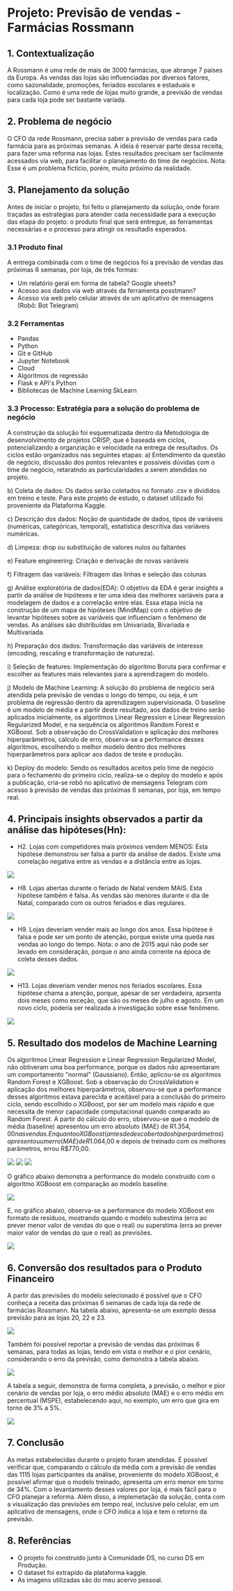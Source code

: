 # Projeto: Previsão de vendas - Farmácias Rossmann

## 1. Contextualização 
A Rossmann é uma rede de mais de 3000 farmácias, que abrange 7 países da Europa. As vendas das lojas são influenciadas por diversos fatores, como sazonalidade, promoções, feriados escolares e estaduais e localização. Como é uma rede de lojas muito grande, a previsão de vendas para cada loja pode ser bastante variada.

## 2. Problema de negócio
O CFO da rede Rossmann, precisa saber a previsão de vendas para cada farmácia para as próximas semanas. A ideia é reservar parte dessa receita, para fazer uma reforma nas lojas. Estes resultados precisam ser facilmente acessados via web, para facilitar o planejamento do time de negócios.
Nota: Esse é um problema fictício, porém, muito próximo da realidade.

## 3. Planejamento da solução
Antes de iniciar o projeto, foi feito o planejamento da solução, onde foram traçadas as estratégias para atender cada necessidade para a execução das etapa do projeto: o produto final que será entregue, as ferramentas necessárias e o processo para atingir os resultadis esperados.
### 3.1 Produto final
A entrega combinada com o time de negócios foi a previsão de vendas das próximas 6 semanas, por loja, de três formas:
* Um relatório geral em forma de tabela? Google sheets?
* Acesso aos dados via web através da ferramenta posstmann?
* Acesso via web pelo celular através de um aplicativo de mensagens (Robô: Bot Telegram)
### 3.2 Ferramentas 
* Pandas
* Python
* Git e GitHub
* Jupyter Notebook
* Cloud
* Algoritmos de regressão
* Flask e API's Python 
* Bibliotecas de Machine Learning SkLearn

### 3.3 Processo: Estratégia para a solução do problema de negócio
A construção da solução foi esquematizada dentro da Metodologia de desenvolvimento de projetos CRISP, que é baseada em ciclos, potencializando a organziação e velocidade na entrega de resultados. Os ciclos estão organizados nas seguintes etapas:
a) Entendimento da questão de negócio, discussão dos pontos relevantes e possíveis dúvidas com o time de negócio, retaratndo as particularidades a serem atendidas no projeto.

b) Coleta de dados: Os dados serão coletados no formato .csv e divididos em treino e teste. Para este projeto de estudo, o dataset utilizado foi proveniente da Plataforma Kaggle.

c) Descrição dos dados: Noção de quantidade de dados, tipos de variáveis (numéricas, categóricas, temporal), estatística descritiva das variáveis numéricas.

d) Limpeza: drop ou substituição de valores nulos ou faltantes 

e) Feature engineering: Criação e derivação de novas variáveis

f) Filtragem das variáveis: Filtragem das linhas e seleção das colunas

g) Análise exploratória de dados(EDA): O objetivo da EDA é gerar insights a partir da análise de hipóteses e ter uma ideia das melhores variáveis para a modelagem de dados e a correlação entre elas. Essa etapa inicia na construção de um mapa de hipóteses (MindMap) com o objetivo de levantar hipóteses sobre as variáveis que influenciam o fenômeno de vendas. As análises são distribuídas em Univariada, Bivariada e Multivariada. 

h) Preparação dos dados: Transformação das variáveis de interesse (encoding, rescaling e transformação de natureza).

i) Seleção de features: Implementação do algoritmo Boruta para confirmar e escolher as features mais relevantes para a aprendizagem do modelo.

j) Modelo de Machine Learning: A solução do problema de negócio será atendida pela previsão de vendas o longo do tempo, ou seja, é um problema de regressão dentro da aprendizagem supervisionada. O baseline é um modelo de média e a partir deste resultado, aos dados de treino serão aplicados inicialmente, os algoritmos Linear Regression e Linear Regression Regularized Model, e na sequência os algoritmos Random Forest e XGBoost. Sob a observação do CrossValidation e aplicação dos melhores hiperparâmetros, cálculo de erro, observa-se a performance desses algoritmos, escolhendo o melhor modelo dentro dos melhores hiperparâmetros para aplicar aos dados de teste e produção.

k) Deploy do modelo: Sendo os resultados aceitos pelo time de negócio para o fechamento do primeiro ciclo, realiza-se o deploy do modelo e após a publicação, cria-se robô no aplicativo de mensagens Telegram com acesso à previsão de vendas das próximas 6 semanas, por loja, em tempo real.

## 4. Principais insights observados a partir da análise das hipóteses(Hn):
* H2. Lojas com competidores mais próximos vendem MENOS: Esta hipótese demonstrou ser falsa a partir da análise de dados. Existe uma correlação negativa entre as vendas e a distância entre as lojas.</br>
  
<img src='img/img1.png' />

* H8. Lojas abertas durante o feriado de Natal vendem MAIS. Esta hipótese também é falsa. As vendas são menores durante o dia de Natal, comparado com os outros feriados e dias regulares. </br>
  
<img src='img/img2.png' />

* H9. Lojas deveriam vender mais ao longo dos anos. Essa hipótese é falsa e pode ser um ponto de atenção, porque existe uma queda nas vendas ao longo do tempo. Nota: o ano de 2015 aqui não pode ser levado em consideração, porque o ano ainda corrente na época de coleta desses dados.</br>
  
<img src='img/img3.png' />

* H13. Lojas deveriam vender menos nos feriados escolares. Essa hipótese chama a atenção, porque, apesar de ser verdadeira, aprsenta dois meses como exceção, que são os meses de julho e agosto. Em um novo ciclo, poderia ser realizada a investigação sobre esse fenômeno.</br>
  
<img src='img/img4.png' />

## 5. Resultado dos modelos de Machine Learning
Os algoritmos Linear Regression e Linear Regression Regularized Model, não obtiveram uma boa performance, porque os dados não apresentaram um comportamento "normal" (Gaussiano). Então, aplicou-se os algoritmos Random Forest e XGBoost. Sob a observação do CrossValidation e aplicação dos melhores hiperparâmetros, observou-se que a performance desses algoritmos estava parecida e aceitável para a conclusão do primeiro ciclo, sendo escolhido o XGBoost, por ser um modelo mais rápido e que necessita de menor capacidade computacional quando comparado ao Random Forest.
A partir do cálculo do erro, observou-se que o modelo de média (baseline) apresentou um erro absoluto (MAE) de R$1.354,00 nas vendas. Enquanto o XGBoost (antes de descoberta dos hiperparâmetros) apresentou um erro (MAE) de R$1.064,00 e depois de treinado com os melhores parâmetros, errou R$770,00.</br>

<img src='img/img5.png' />
<img src='img/img6.png' />
<img src='img/img7.png' />

O gráfico abaixo demonstra a performance do modelo construído com o algoritmo XGBoost em comparação ao modelo baseline.</br>

<img src='img/img8.png' />

E, no gráfico abaixo, observa-se a performance do modelo XGBoost em formato de resíduos, mostrando quando o modelo subestima (erra ao prever menor valor de vendas do que o real) ou superstima (erra ao prever maior valor de vendas do que o real) as previsões.</br>

<img src='img/img9.png' />

## 6. Conversão dos resultados para o Produto Financeiro
A partir das previsões do modelo selecionado é possível que o CFO conheça a receita das próximas 6 semanas de cada loja da rede de farmácias Rossmann. 
Na tabela abaixo, apresenta-se um exemplo dessa previsão para as lojas 20, 22 e 23.</br>

<img src='img/img10.png' />

Também foi possível reportar a previsão de vendas das próximas 6 semanas, para todas as lojas, tendo em vista o melhor e o pior cenário, considerando o erro da previsão, como demonstra a tabela abaixo. </br>

<img src='img/img11.png' />

A tabela a seguir, demonstra de forma completa, a previsão, o melhor e pior cenário de vendas por loja, o erro médio absoluto (MAE) e o erro médio em percentual (MSPE), estabelecendo aqui, no exemplo, um erro que gira em torno de 3% a 5%. </br>

<img src='img/img12.png' />

## 7. Conclusão
As metas estabelecidas durante o projeto foram atendidas. É possível verificar que, comparando o cálculo da média com a previsão de vendas das 1115 lojas participantes da análise, proveniente do modelo XGBoost, é possível afirmar que o modelo treinado, apresenta um erro menor em torno de 34%. Com o levantamento desses valores por loja, é mais fácil para o CFO planejar a reforma.
Além disso, a implemetação da solução, conta com a visualização das previsões em tempo real, inclusive pelo celular, em um aplicativo de mensagens, onde o CFO indica a loja e tem o retorno da previsão.


## 8. Referências
* O projeto foi construído junto à Comunidade DS, no curso DS em Produção.
* O dataset foi extrapído da plataforma kaggle.
* As imagens utilizadas são do meu acervo pessoal.

